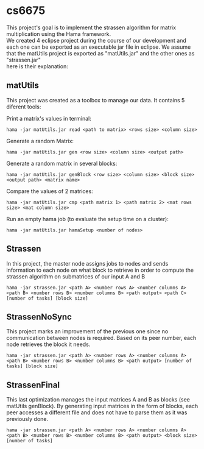 cs6675
======
This project's goal is to implement the strassen algorithm for matrix multiplication using the Hama framework.<br/>
We created 4 eclipse project during the course of our development and each one can be exported as an executable jar
file in eclipse. We assume that the matUtils project is exported as "matUtils.jar" and the other ones as "strassen.jar"
</br>here is their explanation:

## matUtils

This project was created as a toolbox to manage our data. It contains 5 diferent tools:
  
Print a matrix's values in terminal:

    hama -jar matUtils.jar read <path to matrix> <rows size> <column size>

Generate a random Matrix:

    hama -jar matUtils.jar gen <row size> <column size> <output path>

Generate a random matrix in several blocks:

    hama -jar matUtils.jar genBlock <row size> <column size> <block size> <output path> <matrix name>
  
Compare the values of 2 matrices:

    hama -jar matUtils.jar cmp <path matrix 1> <path matrix 2> <mat rows size> <mat column size>

Run an empty hama job (to evaluate the setup time on a cluster):

    hama -jar matUtils.jar hamaSetup <number of nodes>


## Strassen

In this project, the master node assigns jobs to nodes and sends information to each node on what block to retrieve in order to compute the strassen algorithm on submatrices of our input A and B

    hama -jar strassen.jar <path A> <number rows A> <number columns A> <path B> <number rows B> <number columns B> <path output> <path C> [number of tasks] [block size]

## StrassenNoSync
This project marks an improvement of the previous one since no communication between nodes is required. Based on its peer number, each node retrieves the block it needs.

    hama -jar strassen.jar <path A> <number rows A> <number columns A> <path B> <number rows B> <number columns B> <path output> [number of tasks] [block size]


## StrassenFinal
This last optimization manages the input matrices A and B as blocks (see matUtils genBlock). By generating input matrices in the form of blocks, each peer accesses a different file and does not have to parse them as it was previously done.

    hama -jar strassen.jar <path A> <number rows A> <number columns A> <path B> <number rows B> <number columns B> <path output> <block size> [number of tasks]
